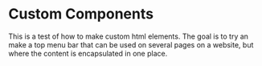 # Custom Components

This is a test of how to make custom html elements. The goal is to try
an make a top menu bar that can be used on several pages on a website,
but where the content is encapsulated in one place.
